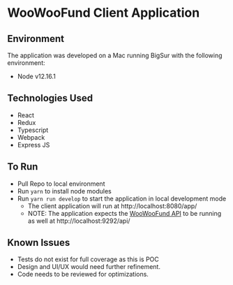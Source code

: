# WooWooFund Client Application
## Environment
The application was developed on a Mac running BigSur with the following environment:
* Node v12.16.1

## Technologies Used
* React
* Redux
* Typescript
* Webpack
* Express JS

## To Run
* Pull Repo to local environment
* Run `yarn` to install node modules
* Run `yarn run develop` to start the application in local development mode
  * The client application will run at http://localhost:8080/app/
  * NOTE: The application expects the [WooWooFund API](https://github.com/defiantgoat/woowoofund-api) to be running as well at http://localhost:9292/api/

## Known Issues
* Tests do not exist for full coverage as this is POC
* Design and UI/UX would need further refinement.
* Code needs to be reviewed for optimizations.
